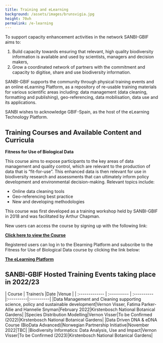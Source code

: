 ```yaml
---
title: Training and eLearning
background: /assets/images/brunsvigia.jpg
height: 70vh
permalink: /e-learning
---
```


To support capacity enhancement activities in the network SANBI-GBIF aims to:

1. Build capacity towards ensuring that relevant, high quality biodiversity information is
available and used by scientists, managers and decision makers,
2. Grow a coordinated network of partners with the commitment and capacity to
digitise, share and use biodiversity information.

SANBI-GBIF supports the community through physical training events and an online eLearning Platform, as a repository of re-usable training materials for various
scientific areas including: data management (data cleaning, formatting and publishing), geo-referencing, data mobilisation, data use and its applications.

SANBI wishes to acknowledge GBIF-Spain, as the host of the eLearning Technology Platform. 


## Training Courses and Available Content and Curricula

**Fitness for Use of Biological Data**

This course aims to expose participants to the key areas of data management and quality control, which are relevant to the production of data that is “fit-for-use”. This enhanced data is then relevant for use in biodiversity research and assessments that can ultimately inform policy development and environmental decision-making.  Relevant topics include:
-	Online data cleaning tools
-	Geo-referencing best practice
-	New and developing methodologies

This course was first developed as a training workshop held by SANBI-GBIF in 2018 and was facilitated by Arthur Chapman.  

New users can access the course by signing up with the following link:

[**Click here to view the Course**](https://elearning.gbif.es/course/61/about)

Registered users can log in to the Elearning Platform and subscribe to the Fitness for Use of Biological Data course by clicking the link below:

[**The eLearning Platform**](https://elearning.gbif.es)


## SANBI-GBIF Hosted Training Events taking place in 2022/23

| Course     | Trainer/s   |Date       |Venue        |
| :------------- | :---------- | :---------- |:----------|:----------|
|Data Management and Cleaning supporting science, policy and sustainable development|Vernon Visser, Fatima Parker-Allie and Hannelie Snyman|February 2022|Kirstenbosch National Botanical Gardens|
|Species Distribution Modelling|Vernon Visser|To be Confirmed (2022)|Kirstenbosch National Botanical Gardens|
|Data Driven DNA & eDNA Course (BioData Advanced)|Norwegian Partnership Initiative|November 2022|TBC|
|Biodiversity Informatics: Data Analysis, Use and Impact|Vernon Visser|To be Confirmed (2023)|Kirstenbosch National Botanical Gardens|

